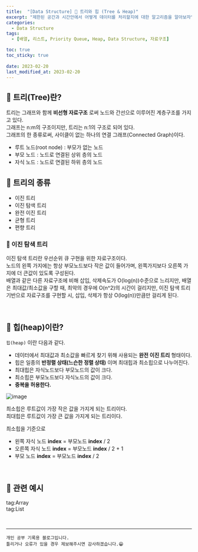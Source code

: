 ```yaml
---
title:  "[Data Structure] 📂 트리와 힙 (Tree & Heap)"
excerpt: "제한된 공간과 시간안에서 어떻게 데이터를 처리할지에 대한 알고리즘을 알아보자"
categories:
  - Data Structure
tags:
  - [배열, 리스트, Priority Queue, Heap, Data Structure, 자료구조]

toc: true
toc_sticky: true
 
date: 2023-02-20
last_modified_at: 2023-02-20
---
```



## 📘 트리(Tree)란?

트리는 그래프와 함께 **비선형 자료구조** 로써 노드와 간선으로 이루어진 계층구조를 가지고 있다.  
그래프는 n:m의 구조이지만, 트리는 n:1의 구조로 되어 있다.  
그래프의 한 종류로써, 사이클이 없는 하나의 연결 그래프(Connected Graph)이다.

 - 루트 노드(root node) : 부모가 없는 노드
 - 부모 노드 : 노드로 연결된 상위 층의 노드
 - 자식 노드 : 노드로 연결된 하위 층의 노드

## 📖 트리의 종류

 - 이진 트리
 - 이진 탐색 트리
 - 완전 이진 트리
 - 균형 트리
 - 편향 트리


### 📖 이진 탐색 트리

이진 탐색 트리란 우선순위 큐 구현을 위한 자료구조이다.  
노드의 왼쪽 가지에는 항상 부모노드보다 작은 값이 들어가며, 왼쪽가지보다 오른쪽 가지에 더 큰값이 있도록 구성된다.  
배열과 같은 다른 자료구조에 비해 삽입, 삭제속도가 O(log(n))수준으로 느리지만, 배열은 최대값/최소값을 구할 때, 최악의 경우에 O(n^2)의 시간이 걸리지만, 이진 탐색 트리 기반으로 자료구조를 구현할 시, 삽입, 삭제가 항상 O(log(n))만큼만 걸리게 된다.  

<br>

## 📖 힙(heap)이란?

`힙(heap)` 이란 다음과 같다.  

 - 데이터에서 최대값과 최소값을 빠르게 찾기 위해 사용되는 **완전 이진 트리** 형태이다.
 - 힙은 일종의 **반정렬 상태(느슨한 정렬 상태)** 이며 최대힙과 최소힙으로 나누어진다.
 - 최대힙은 자식노드보다 부모노드의 값이 크다.
 - 최소힙은 부모노드보다 자식노드의 값이 크다.
 - **중복을 허용한다.**

![image](https://user-images.githubusercontent.com/37824506/218364297-cc5d3f78-8622-43aa-b532-6fb9cde78af2.png)

최소힙은 루트값이 가장 작은 값을 가지게 되는 트리이다.  
최대힙은 루트값이 가장 큰 값을 가지게 되는 트리이다.  

최소힙을 기준으로 

 - 왼쪽 자식 노드 **index** = 부모노드 **index** / 2
 - 오른쪽 자식 노드 **index** = 부모노드 **index** / 2 + 1
 - 부모 노드 **index** = 부모노드 **index** / 2  


<br>

## 🔗 관련 예시


tag:Array  
tag:List


<br>


***
    개인 공부 기록용 블로그입니다.
    틀리거나 오류가 있을 경우 제보해주시면 감사하겠습니다.😁